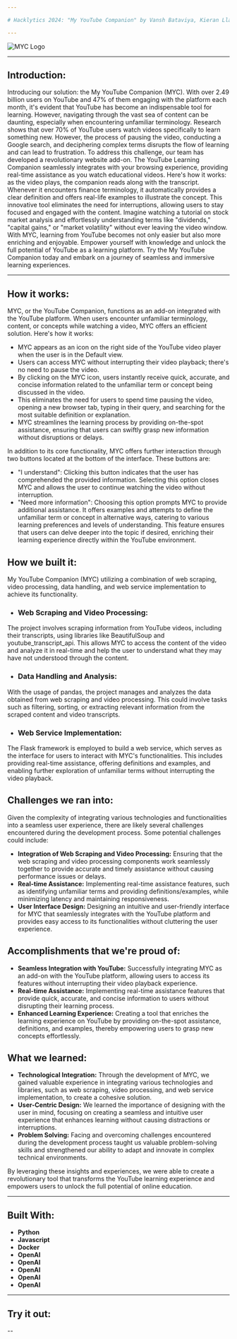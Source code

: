 ```yaml
---

# Hacklytics 2024: "My YouTube Companion" by Vansh Bataviya, Kieran Llarena, Sadokat Raupova, Iris  Shakya, 

---
```


![MYC Logo](https://github.com/vanshb03/Hacklytics2024/assets/158211829/d96b39e1-b04b-4b56-9c64-2b26b7e9cebc)

---

## Introduction: 

Introducing our solution: the My YouTube Companion (MYC). With over 2.49 billion users on YouTube and 47% of them engaging with the platform each month, it's evident that YouTube has become an indispensable tool for learning. However, navigating through the vast sea of content can be daunting, especially when encountering unfamiliar terminology. 
Research shows that over 70% of YouTube users watch videos specifically to learn something new. However, the process of pausing the video, conducting a Google search, and deciphering complex terms disrupts the flow of learning and can lead to frustration.
To address this challenge, our team has developed a revolutionary website add-on. The YouTube Learning Companion seamlessly integrates with your browsing experience, providing real-time assistance as you watch educational videos. 
Here's how it works: as the video plays, the companion reads along with the transcript. Whenever it encounters finance terminology, it automatically provides a clear definition and offers real-life examples to illustrate the concept. This innovative tool eliminates the need for interruptions, allowing users to stay focused and engaged with the content.
Imagine watching a tutorial on stock market analysis and effortlessly understanding terms like "dividends," "capital gains," or "market volatility" without ever leaving the video window. With MYC, learning from YouTube becomes not only easier but also more enriching and enjoyable. Empower yourself with knowledge and unlock the full potential of YouTube as a learning platform. Try the My YouTube Companion today and embark on a journey of seamless and immersive learning experiences.

---

## How it works: 

MYC, or the YouTube Companion, functions as an add-on integrated with the YouTube platform. When users encounter unfamiliar terminology, content, or concepts while watching a video, MYC offers an efficient solution. Here's how it works:

- MYC appears as an icon on the right side of the YouTube video player when the user is in the Default view.
- Users can access MYC without interrupting their video playback; there's no need to pause the video.
- By clicking on the MYC icon, users instantly receive quick, accurate, and concise information related to the unfamiliar term or concept being discussed in the video.
- This eliminates the need for users to spend time pausing the video, opening a new browser tab, typing in their query, and searching for the most suitable definition or explanation.
- MYC streamlines the learning process by providing on-the-spot assistance, ensuring that users can swiftly grasp new information without disruptions or delays.

In addition to its core functionality, MYC offers further interaction through two buttons located at the bottom of the interface. These buttons are:

- "I understand": Clicking this button indicates that the user has comprehended the provided information. Selecting this option closes MYC and allows the user to continue watching the video without interruption.
- "Need more information": Choosing this option prompts MYC to provide additional assistance. It offers examples and attempts to define the unfamiliar term or concept in alternative ways, catering to various learning preferences and levels of understanding. This feature ensures that users can delve deeper into the topic if desired, enriching their learning experience directly within the YouTube environment.
  
## How we built it:

My YouTube Companion (MYC) utilizing a combination of web scraping, video processing, data handling, and web service implementation to achieve its functionality.

- ### Web Scraping and Video Processing:
The project involves scraping information from YouTube videos, including their transcripts, using libraries like BeautifulSoup and youtube_transcript_api. This allows MYC to access the content of the video and analyze it in real-time and help the user to understand what they may have not understood through the content.

- ### Data Handling and Analysis:
With the usage of pandas, the project manages and analyzes the data obtained from web scraping and video processing. This could involve tasks such as filtering, sorting, or extracting relevant information from the scraped content and video transcripts.

- ### Web Service Implementation:
The Flask framework is employed to build a web service, which serves as the interface for users to interact with MYC's functionalities. This includes providing real-time assistance, offering definitions and examples, and enabling further exploration of unfamiliar terms without interrupting the video playback.

## Challenges we ran into:

Given the complexity of integrating various technologies and functionalities into a seamless user experience, there are likely several challenges encountered during the development process. Some potential challenges could include:

- **Integration of Web Scraping and Video Processing:** Ensuring that the web scraping and video processing components work seamlessly together to provide accurate and timely assistance without causing performance issues or delays.
- **Real-time Assistance:** Implementing real-time assistance features, such as identifying unfamiliar terms and providing definitions/examples, while minimizing latency and maintaining responsiveness.
- **User Interface Design:** Designing an intuitive and user-friendly interface for MYC that seamlessly integrates with the YouTube platform and provides easy access to its functionalities without cluttering the user experience.

## Accomplishments that we're proud of:

- **Seamless Integration with YouTube:** Successfully integrating MYC as an add-on with the YouTube platform, allowing users to access its features without interrupting their video playback experience.
- **Real-time Assistance:** Implementing real-time assistance features that provide quick, accurate, and concise information to users without disrupting their learning process.
- **Enhanced Learning Experience:** Creating a tool that enriches the learning experience on YouTube by providing on-the-spot assistance, definitions, and examples, thereby empowering users to grasp new concepts effortlessly.

## What we learned:

- **Technological Integration:** Through the development of MYC, we gained valuable experience in integrating various technologies and libraries, such as web scraping, video processing, and web service implementation, to create a cohesive solution.
- **User-Centric Design:** We learned the importance of designing with the user in mind, focusing on creating a seamless and intuitive user experience that enhances learning without causing distractions or interruptions.
- **Problem Solving:** Facing and overcoming challenges encountered during the development process taught us valuable problem-solving skills and strengthened our ability to adapt and innovate in complex technical environments.

By leveraging these insights and experiences, we were able to create a revolutionary tool that transforms the YouTube learning experience and empowers users to unlock the full potential of online education.


---

## Built With:

- **Python**
- **Javascript**
- **Docker**
- **OpenAI**
- **OpenAI**
- **OpenAI**
- **OpenAI**
- **OpenAI**

---

## Try it out:

--
